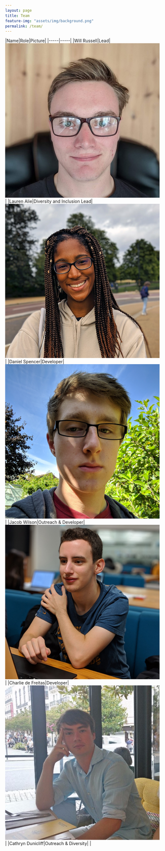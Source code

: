 ```yaml
---
layout: page
title: Team
feature-img: "assets/img/background.png"
permalink: /team/
---
```


|Name|Role|Picture|
|-----|-----|
|Will Russell|Lead|<img style="max-width: 500px;" src="/assets/img/team/WillRussell.jpg?raw=true">|
|Lauren Alie|Diversity and Inclusion Lead|<img style="max-width: 500px;" src="/assets/img/team/LaurenAlie.jpg?raw-true">|
|Daniel Spencer|Developer|<img style="max-width: 500px;" src="/assets/img/team/DanielSpencer.jpg?raw=true">|
|Jacob Wilson|Outreach & Developer|<img style="max-width: 500px;" src="/assets/img/team/JacobWilson.jpg?raw-true">|
|Charlie de Freitas|Developer|<img style="max-width: 500px;" src="/assets/img/team/CharliedeFreitas.jpg?raw-true">|
|Cathryn Dunicliff|Outreach & Diversity| |